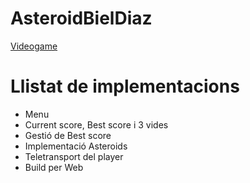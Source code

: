 # AsteroidBielDiaz

[Videogame](https://play.unity.com/mg/other/asteroid-7)

# Llistat de implementacions
- Menu
- Current score, Best score i 3 vides
- Gestió de Best score
- Implementació Asteroids
- Teletransport del player
- Build per Web
